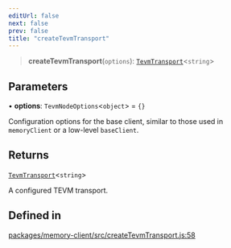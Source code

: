 ```yaml
---
editUrl: false
next: false
prev: false
title: "createTevmTransport"
---
```


> **createTevmTransport**(`options`): [`TevmTransport`](/reference/tevm/memory-client/type-aliases/tevmtransport/)\<`string`\>

## Parameters

• **options**: `TevmNodeOptions`\<`object`\> = `{}`

Configuration options for the base client, similar to those used in `memoryClient` or a low-level `baseClient`.

## Returns

[`TevmTransport`](/reference/tevm/memory-client/type-aliases/tevmtransport/)\<`string`\>

A configured TEVM transport.

## Defined in

[packages/memory-client/src/createTevmTransport.js:58](https://github.com/evmts/tevm-monorepo/blob/main/packages/memory-client/src/createTevmTransport.js#L58)
